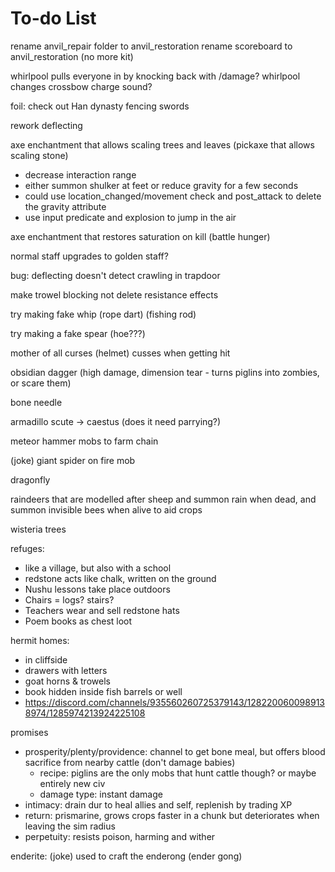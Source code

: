 # To-do List

rename anvil_repair folder to anvil_restoration
rename scoreboard to anvil_restoration (no more kit)

whirlpool pulls everyone in by knocking back with /damage?
whirlpool changes crossbow charge sound?

foil: check out Han dynasty fencing swords

rework deflecting

axe enchantment that allows scaling trees and leaves (pickaxe that allows scaling stone)
- decrease interaction range
- either summon shulker at feet or reduce gravity for a few seconds
- could use location_changed/movement check and post_attack to delete the gravity attribute
- use input predicate and explosion to jump in the air

axe enchantment that restores saturation on kill (battle hunger)

normal staff upgrades to golden staff?

bug: deflecting doesn't detect crawling in trapdoor

make trowel blocking not delete resistance effects

try making fake whip (rope dart) (fishing rod)

try making a fake spear (hoe???)

mother of all curses (helmet) cusses when getting hit

obsidian dagger (high damage, dimension tear - turns piglins into zombies, or scare them)

bone needle

armadillo scute -> caestus (does it need parrying?)

meteor hammer mobs to farm chain

(joke) giant spider on fire mob

dragonfly

raindeers that are modelled after sheep and summon rain when dead, and summon invisible bees when alive to aid crops

wisteria trees

refuges:
- like a village, but also with a school
- redstone acts like chalk, written on the ground
- Nushu lessons take place outdoors
- Chairs = logs? stairs?
- Teachers wear and sell redstone hats
- Poem books as chest loot

hermit homes:
- in cliffside
- drawers with letters
- goat horns & trowels
- book hidden inside fish barrels or well
- https://discord.com/channels/935560260725379143/1282200600989138974/1285974213924225108

promises
- prosperity/plenty/providence: channel to get bone meal, but offers blood sacrifice from nearby cattle (don't damage babies)
  - recipe: piglins are the only mobs that hunt cattle though? or maybe entirely new civ
  - damage type: instant damage
- intimacy: drain dur to heal allies and self, replenish by trading XP
- return: prismarine, grows crops faster in a chunk but deteriorates when leaving the sim radius
- perpetuity: resists poison, harming and wither

enderite: (joke) used to craft the enderong (ender gong)